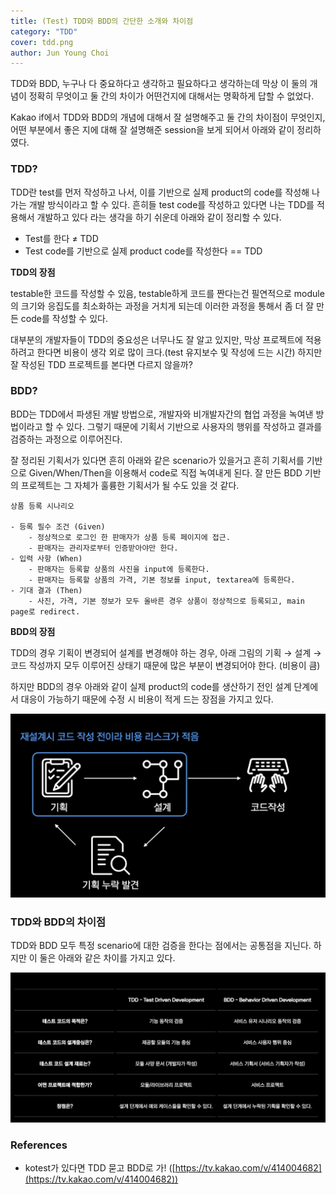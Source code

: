 ```yaml
---
title: (Test) TDD와 BDD의 간단한 소개와 차이점
category: "TDD"
cover: tdd.png
author: Jun Young Choi
---
```


TDD와 BDD, 누구나 다 중요하다고 생각하고 필요하다고 생각하는데 막상 이 둘의 개념이 정확히 무엇이고 둘 간의 차이가 어떤건지에 대해서는 명확하게 답할 수 없었다.

Kakao if에서 TDD와 BDD의 개념에 대해서 잘 설명해주고 둘 간의 차이점이 무엇인지, 어떤 부분에서 좋은 지에 대해 잘 설명해준 session을 보게 되어서 아래와 같이 정리하였다.

### TDD?

TDD란 test를 먼저 작성하고 나서, 이를 기반으로 실제 product의 code를 작성해 나가는 개발 방식이라고 할 수 있다. 흔히들 test code를 작성하고 있다면 나는 TDD를 적용해서 개발하고 있다 라는 생각을 하기 쉬운데 아래와 같이 정리할 수 있다.

- Test를 한다 ≠ TDD
- Test code를 기반으로 실제 product code를 작성한다 == TDD

**TDD의 장점**

testable한 코드를 작성할 수 있음, testable하게 코드를 짠다는건 필연적으로 module의 크기와 응집도를 최소화하는 과정을 거치게 되는데 이러한 과정을 통해서 좀 더 잘 만든 code를 작성할 수 있다.

대부분의 개발자들이 TDD의 중요성은 너무나도 잘 알고 있지만, 막상 프로젝트에 적용하려고 한다면 비용이 생각 외로 많이 크다.(test 유지보수 및 작성에 드는 시간) 하지만 잘 작성된 TDD 프로젝트를 본다면 다르지 않을까?

### BDD?

BDD는 TDD에서 파생된 개발 방법으로, 개발자와 비개발자간의 협업 과정을 녹여낸 방법이라고 할 수 있다. 그렇기 때문에 기획서 기반으로 사용자의 행위를 작성하고 결과를 검증하는 과정으로 이루어진다.

잘 정리된 기획서가 있다면 흔히 아래와 같은 scenario가 있을거고 흔히 기획서를 기반으로 Given/When/Then을 이용해서 code로 직접 녹여내게 된다. 잘 만든 BDD 기반의 프로젝트는 그 자체가 훌륭한 기획서가 될 수도 있을 것 같다.

```textmate
상품 등록 시나리오

- 등록 필수 조건 (Given)
	- 정상적으로 로그인 한 판매자가 상품 등록 페이지에 접근.
	- 판매자는 관리자로부터 인증받아야만 한다.
- 입력 사항 (When)
	- 판매자는 등록할 상품의 사진을 input에 등록한다.
	- 판매자는 등록할 상품의 가격, 기본 정보를 input, textarea에 등록한다.
- 기대 결과 (Then)
	- 사진, 가격, 기본 정보가 모두 올바른 경우 상품이 정상적으로 등록되고, main page로 redirect.
```

**BDD의 장점**

TDD의 경우 기획이 변경되어 설계를 변경해야 하는 경우, 아래 그림의 기획 → 설계 → 코드 작성까지 모두 이루어진 상태기 때문에 많은 부분이 변경되어야 한다. (비용이 큼)

하지만 BDD의 경우 아래와 같이 실제 product의 code를 생산하기 전인 설계 단계에서 대응이 가능하기 때문에 수정 시 비용이 적게 드는 장점을 가지고 있다.

![BDD의 장점](bdd.png)

### TDD와 BDD의 차이점

TDD와 BDD 모두 특정 scenario에 대한 검증을 한다는 점에서는 공통점을 지닌다. 하지만 이 둘은 아래와 같은 차이를 가지고 있다.

![TDD와 BDD 차이점](diference.png)

### References

- kotest가 있다면 TDD 묻고 BDD로 가! ([https://tv.kakao.com/v/414004682](https://tv.kakao.com/v/414004682))
